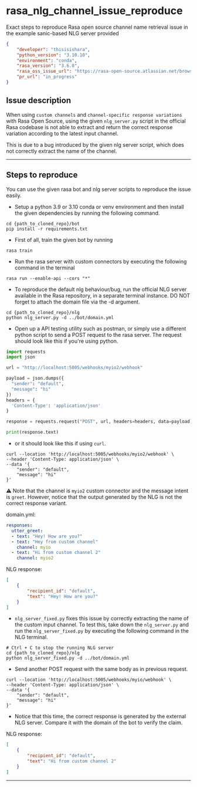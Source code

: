 # rasa_nlg_channel_issue_reproduce
Exact steps to reproduce Rasa open source channel name retrieval issue in the example sanic-based NLG server provided

```json
{
    "developer": "thisisishara",
    "python_version": "3.10.10",
    "environment": "conda",
    "rasa_version": "3.6.0",
    "rasa_oss_issue_url": "https://rasa-open-source.atlassian.net/browse/OSS-714",
    "pr_url": "in_progress"
}
```

## Issue description
When using `custom channels` and `channel-specific response variations` with Rasa Open Source, using the given `nlg_server.py` script in the official Rasa codebase is not able to extract and return the correct response variation according to the latest input channel.

This is due to a bug introduced by the given nlg server script, which does not correctly extract the name of the channel.
<hr>

## Steps to reproduce
You can use the given rasa bot and nlg server scripts to reproduce the issue easily. 

- Setup a python 3.9 or 3.10 conda or venv environment and then install the given dependencies by running the following command.
```shell
cd {path_to_cloned_repo}/bot
pip install -r requirements.txt
```

- First of all, train the given bot by running
```shell
rasa train
```

- Run the rasa server with custom connectors by executing the following command in the terminal
```shell
rasa run --enable-api --cors "*"
```

- To reproduce the default nlg behaviour/bug, run the official NLG server available in the Rasa repository, in a separate terminal instance. DO NOT forget to attach the domain file via the -d argument.
```shell
cd {path_to_cloned_repo}/nlg
python nlg_server.py -d ../bot/domain.yml
```

- Open up a API testing utility such as postman, or simply use a different python script to send a POST request to the rasa server. The request should look like this if you're using python.
```python
import requests
import json

url = "http://localhost:5005/webhooks/myio2/webhook"

payload = json.dumps({
  "sender": "default",
  "message": "hi"
})
headers = {
  'Content-Type': 'application/json'
}

response = requests.request("POST", url, headers=headers, data=payload)

print(response.text)

```
- or it should look like this if using `curl`.
```shell
curl --location 'http://localhost:5005/webhooks/myio2/webhook' \
--header 'Content-Type: application/json' \
--data '{
    "sender": "default",
    "message": "hi"
}'
```
⚠ Note that the channel is `myio2` custom connector and the message intent is `greet`. However, notice that the output generated by the NLG is not the correct response variant.

domain.yml:
```yml
responses:
  utter_greet:
  - text: "Hey! How are you?"
  - text: "Hey from custom channel"
    channel: myio
  - text: "Hi from custom channel 2"
    channel: myio2
```
NLG response:
```json
[
    {
        "recipient_id": "default",
        "text": "Hey! How are you?"
    }
]
```

- `nlg_server_fixed.py` fixes this issue by correctly extracting the name of the custom input channel. To test this, take down the `nlg_server.py` and run the `nlg_server_fixed.py` by executing the following command in the NLG terminal.
```shell
# Ctrl + C to stop the running NLG server
cd {path_to_cloned_repo}/nlg
python nlg_server_fixed.py -d ../bot/domain.yml
```

- Send another POST request with the same body as in previous request.
```shell
curl --location 'http://localhost:5005/webhooks/myio/webhook' \
--header 'Content-Type: application/json' \
--data '{
    "sender": "default",
    "message": "hi"
}'
```
- Notice that this time, the correct response is generated by the external NLG server. Compare it with the domain of the bot to verify the claim.

NLG response:
```json
[
    {
        "recipient_id": "default",
        "text": "Hi from custom channel 2"
    }
]
```

<hr>